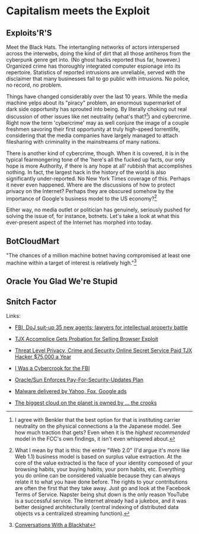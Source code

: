 # Capitalism meets the Exploit #

## Exploits'R'S ##

Meet the Black Hats. The intertangling networks of actors interspersed across the interwebs, doing the kind of dirt that all those antiheros from the cyberpunk genre get into. (No ghost hacks reported thus far, however.) Organized crime has thoroughly integrated computer espionage into its repertoire. Statistics of reported intrusions are unreliable, served with the disclaimer that many businesses fail to go public with intrusions. No police, no record, no problem.

Things have changed considerably over the last 10 years. While the media machine yelps about its "piracy" problem, an enormous supermarket of dark side opportunity has sprouted into being. By literally choking out real discussion of other issues like net neutrality (what's that?[^1]) and cybercrime. Right now the term 'cybercrime' may as well conjure the image of a couple freshmen savoring their first opportunity at truly high-speed torrentlife, considering that the media companies have largely managed to attach filesharing with criminality in the mainstreams of many nations.

There is another kind of cybercrime, though. When it is covered, it is in the typical fearmongering tone of the 'here's all the fucked up facts, our only hope is more Authority, if there is any hope at all' rubbish that accomplishes nothing. In fact, the largest hack in the history of the world is also significantly under-reported. No New York Times coverage of this. Perhaps it never even happened. Where are the discussions of how to protect privacy on the Internet? Perhaps they are obscured somehow by the importance of Google's business model to the US economy?[^2]

Either way, no media outlet or politician has genuinely, seriously pushed for solving the issue of, for instance, botnets. Let's take a look at what this ever-present aspect of the Internet has morphed into today.


## BotCloudMart ##

"The chances of a million machine botnet having compromised at least one machine within a target of interest is relatively high."[^7]

## Oracle You Glad We're Stupid ##

## Snitch Factor ##

[^1]: I agree with Benkler that the best option for that is instituting carrier neutrality on the physical connections a la the Japanese model. See how much traction that gets? Even when it is the _highest recommended_ model in the FCC's own findings, it isn't even whispered about.

[^2]: What I mean by that is this: the entire "Web 2.0" (I'd argue it's more like Web 1.1) business model is based on surplus value extraction. At the core of the value extracted is the face of your identity composed of your browsing habits, your buying habits, your porn habits, etc. Everything you do online can be considered valuable because they can always relate it to what you have done before. The rights to your contributions are often the first that they take away. Just go and look at the Facebook Terms of Service. Napster being shut down is the only reason YouTube is a successful service. The Internet already had a jukebox, and it was better designed architecturally (central indexing of distributed data objects vs a centralized streaming function).


Links:

- [FBI, DoJ suit-up 35 new agents; lawyers for intellectual property battle](http://www.networkworld.com/community/node/60517)

- [TJX Accomplice Gets Probation for Selling Browser Exploit](http://www.wired.com/threatlevel/2010/03/jethro-sentencing/)

- [Threat Level Privacy, Crime and Security Online Secret Service Paid TJX Hacker $75,000 a Year](http://www.wired.com/threatlevel/2010/03/gonzalez-salary/)

- [I Was a Cybercrook for the FBI](http://www.wired.com/politics/onlinerights/news/2007/01/72515)

- [Oracle/Sun Enforces Pay-For-Security-Updates Plan](http://developers.slashdot.org/story/10/03/23/1422215/OracleSun-Enforces-Pay-For-Security-Updates-Plan)

- [Malware delivered by Yahoo, Fox, Google ads](http://news.cnet.com/8301-27080_3-20000898-245.html?tag=newsLeadStoriesArea.1)

- [The biggest cloud on the planet is owned by ... the crooks](http://www.networkworld.com/community/node/58829)

[^7]: [Conversations With a Blackhat](http://ha.ckers.org/blog/20100314/conversations-with-a-blackhat/)

[^8]: [Slashdot Book Review: *Fatal System Error*](http://books.slashdot.org/story/10/04/23/1351240/Fatal-System-Error?art_pos=22)

